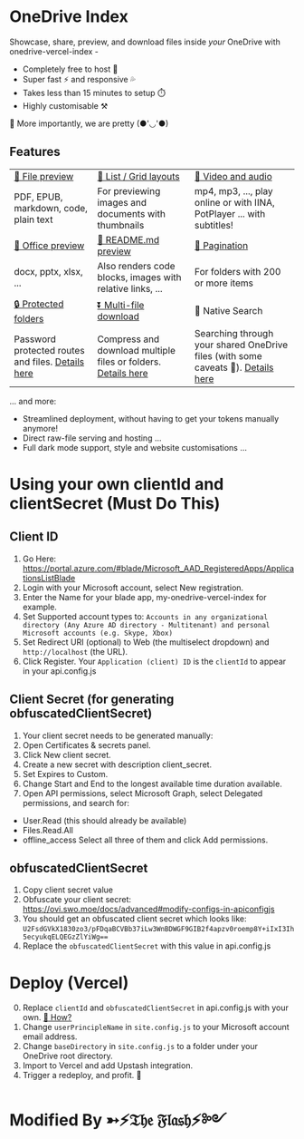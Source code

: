 # OneDrive Index

Showcase, share, preview, and download files inside *your* OneDrive with onedrive-vercel-index -

- Completely free to host 💸
- Super fast ⚡ and responsive 💦
- Takes less than 15 minutes to setup ⏱️
- Highly customisable ⚒️

🍌 More importantly, we are pretty (●'◡'●)

## Features

<table>
  <tbody>
    <tr>
      <td>
        <a
          href="https://drive.swo.moe/Lecture%20and%20Coursework%20CS%20(BIT)/2019%20-%20%E5%A4%A7%E4%B8%89%E4%B8%8B%20-%20%E7%BC%96%E8%AF%91%E5%8E%9F%E7%90%86%E4%B8%8E%E8%AE%BE%E8%AE%A1/n1570.pdf"
          >👀 File preview</a
        >
      </td>
      <td>
        <a
          href="https://drive.swo.moe/%F0%9F%8D%87%20Wallpaper"
          >💠  List / Grid layouts</a
        >
      </td>
      <td>
        <a
          href="https://drive.swo.moe/%F0%9F%8D%A1%20Genshin%20PV/New%20version%20PV/TGA2021%E3%80%8A%E5%8E%9F%E7%A5%9E%E3%80%8B%E5%8F%82%E9%80%89%E8%A7%86%E9%A2%91.mp4"
          >🎥 Video and audio</a
        >
      </td>
    </tr>
    <tr>
      <td>PDF, EPUB, markdown, code, plain text</td>
      <td>For previewing images and documents with thumbnails</td>
      <td>mp4, mp3, ..., play online or with IINA, PotPlayer ... with subtitles!</td>
    </tr>
    <tr>
      <td>
        <a
          href="https://drive.swo.moe/Lecture%20and%20Coursework%20CS%20(BIT)/2017%20-%20%E5%A4%A7%E4%BA%8C%E4%B8%8A%20-%20%E6%95%B0%E6%8D%AE%E7%BB%93%E6%9E%84/1%20%E7%BB%AA%E8%AE%BA.pptx"
          >📄 Office preview</a
        >
      </td>
      <td><a href="https://drive.swo.moe/%F0%9F%A5%9F%20Some%20test%20files/Articles">📝 README.md preview</a></td>
      <td><a href="https://drive.swo.moe/%F0%9F%A5%9F%20Some%20test%20files/Imagenette">📑 Pagination</a></td>
    </tr>
    <tr>
      <td>docx, pptx, xlsx, ...</td>
      <td>Also renders code blocks, images with relative links, ...</td>
      <td>For folders with 200 or more items</td>
    </tr>
    <tr>
      <td><a href="https://drive.swo.moe/%F0%9F%8C%9E%20Private%20folder">🔒 Protected folders</a></td>
      <td><a href="https://drive.swo.moe/%F0%9F%8D%8A%20Weibo%20emotes/Source2">⏬ Multi-file download</a></td>
      <td>🔎 Native Search</td>
    </tr>
    <tr>
      <td>Password protected routes and files. <a href="https://ovi.swo.moe/docs/features/protected-folders">Details here</a></td>
      <td>
        Compress and download multiple files or folders.
        <a href="https://ovi.swo.moe/docs/features/multi-file-folder-download">Details here</a>
      </td>
      <td>
        Searching through your shared OneDrive files (with some caveats 🥺).
        <a href="https://ovi.swo.moe/docs/features/search-for-files-and-folders">Details here</a>
      </td>
    </tr>
  </tbody>
</table>

... and more:

- Streamlined deployment, without having to get your tokens manually anymore!
- Direct raw-file serving and hosting ...
- Full dark mode support, style and website customisations ...

# Using your own clientId and clientSecret (Must Do This)

## Client ID
1. Go Here: https://portal.azure.com/#blade/Microsoft_AAD_RegisteredApps/ApplicationsListBlade
2. Login with your Microsoft account, select New registration.
3. Enter the Name for your blade app, my-onedrive-vercel-index for example.
4. Set Supported account types to:
``Accounts in any organizational directory (Any Azure AD directory - Multitenant) and personal Microsoft accounts (e.g. Skype, Xbox)``
5. Set Redirect URI (optional) to Web (the multiselect dropdown) and ``http://localhost`` (the URL).
6. Click Register.
Your ``Application (client) ID`` is the ``clientId`` to appear in your api.config.js

## Client Secret (for generating obfuscatedClientSecret)
1. Your client secret needs to be generated manually:
2. Open Certificates & secrets panel.
3. Click New client secret.
4. Create a new secret with description client_secret.
5. Set Expires to Custom.
6. Change Start and End to the longest available time duration available.
7. Open API permissions, select Microsoft Graph, select Delegated permissions, and search for:
- User.Read (this should already be available)
- Files.Read.All
- offline_access
Select all three of them and click Add permissions.

## obfuscatedClientSecret
1. Copy client secret value
2. Obfuscate your client secret: https://ovi.swo.moe/docs/advanced#modify-configs-in-apiconfigjs
3. You should get an obfuscated client secret which looks like:
``U2FsdGVkX1830zo3/pFDqaBCVBb37iLw3WnBDWGF9GIB2f4apzv0roemp8Y+iIxI3Ih5ecyukqELQEGzZlYiWg==``
4. Replace the ``obfuscatedClientSecret`` with this value in api.config.js

# Deploy (Vercel)
0. Replace `clientId` and `obfuscatedClientSecret` in api.config.js with your own. [🤔 How?](https://github.com/TheFlashSpeedster/OneDrive-Index/edit/main/README.md#using-your-own-clientid-and-clientsecret-must-do-this)
1. Change ``userPrincipleName`` in ``site.config.js`` to your Microsoft account email address.
2. Change ``baseDirectory`` in ``site.config.js`` to a folder under your OneDrive root directory.
3. Import to Vercel and add Upstash integration.
4. Trigger a redeploy, and profit. 🎉

# Modified By ➳⚡️𝔗𝔥𝔢 𝔉𝔩𝔞𝔰𝔥⚡️༻
